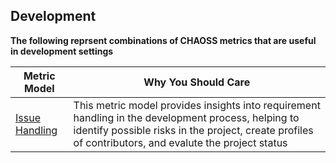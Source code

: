 ## Development

**The following reprsent combinations of CHAOSS metrics that are useful in development settings** 

| Metric Model | Why You Should Care |
| --- | --- |
| [Issue Handling](metric-model-issue-handling.md)| This metric model provides insights into requirement handling in the development process, helping to identify possible risks in the project, create profiles of contributors, and evalute the project status |
